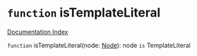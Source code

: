 # `function` isTemplateLiteral

[Documentation Index](../README.md)

`function` isTemplateLiteral(node: [Node](../interface.Node/README.md)): node `is` TemplateLiteral